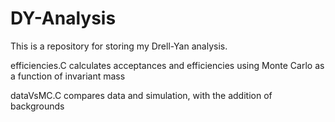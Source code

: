 # DY-Analysis

This is a repository for storing my Drell-Yan analysis.

efficiencies.C calculates acceptances and efficiencies using Monte Carlo as a function of invariant mass

dataVsMC.C compares data and simulation, with the addition of backgrounds
